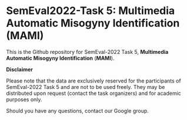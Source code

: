 # SemEval2022-Task 5: Multimedia Automatic Misogyny Identification (MAMI)
This is the Github repository for SemEval-2022 Task 5, **Multimedia Automatic Misogyny Identification** (**MAMI**).

**Disclaimer**

Please note that the data are exclusively reserved for the participants of SemEval-2022 Task 5 and are not to be used freely. They may be distributed upon request (contact the task organizers) and for academic purposes only.

Should you have any questions, contact our Google group.
